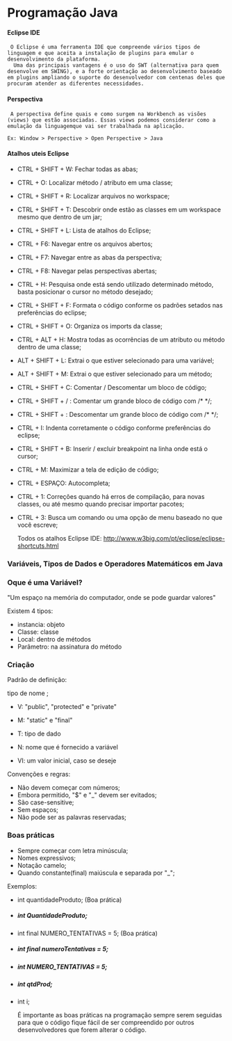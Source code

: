 #            Programação Java



#### Eclipse IDE

     O Eclipse é uma ferramenta IDE que compreende vários tipos de linguagem e que aceita a instalação de plugins para emular o desenvolvimento da plataforma.
      Uma das principais vantagens é o uso do SWT (alternativa para quem desenvolve em SWING), e a forte orientação ao desenvolvimento baseado em plugins ampliando o suporte do desenvolvedor com centenas deles que procuram atender as diferentes necessidades.

#### Perspectiva

     A perspectiva define quais e como surgem na Workbench as visões (views) que estão associadas. Essas views podemos considerar como a emulação da linguagemque vai ser trabalhada na aplicação. 
     
    Ex: Window > Perspective > Open Perspective > Java

#### Atalhos uteis Eclipse


 - CTRL + SHIFT + W:  Fechar todas as abas;

 - CTRL + O:  Localizar método / atributo em uma classe;

 - CTRL + SHIFT + R:  Localizar arquivos no workspace;

 - CTRL + SHIFT + T:  Descobrir onde estão as classes em um workspace mesmo que dentro de um jar;

 - CTRL + SHIFT + L:  Lista de atalhos do Eclipse;

 - CTRL + F6:  Navegar entre os arquivos abertos;

 - CTRL + F7:  Navegar entre as abas da perspectiva;

 - CTRL + F8:  Navegar pelas perspectivas abertas;

 - CTRL + H:  Pesquisa onde está sendo utilizado determinado método, basta
   posicionar o cursor no método desejado;

 - CTRL + SHIFT + F:  Formata o código conforme os padrões setados nas 
   preferências do eclipse;

 - CTRL + SHIFT + O:  Organiza os imports da classe;

 - CTRL + ALT + H:  Mostra todas as ocorrências de um atributo ou método dentro de uma classe;

 - ALT + SHIFT + L:  Extrai o que estiver selecionado para uma variável;

 - ALT + SHIFT + M:  Extrai o que estiver selecionado para um método;

 - CTRL + SHIFT + C:  Comentar / Descomentar um bloco de código;

 - CTRL + SHIFT + / : Comentar um grande bloco de código com /* */;

 - CTRL + SHIFT + \:  Descomentar um grande bloco de código com /* */;

 - CTRL + I:  Indenta corretamente o código conforme preferências do eclipse;

 - CTRL + SHIFT + B:  Inserir / excluir breakpoint na linha onde está o cursor;

 - CTRL + M:  Maximizar a tela de edição de código;

 - CTRL + ESPAÇO:  Autocompleta;

 - CTRL + 1:  Correções quando há erros de compilação, para novas classes, ou
   até mesmo quando precisar importar pacotes;

 - CTRL + 3:  Busca um comando ou uma opção de menu baseado no que você escreve;

      Todos os atalhos Eclipse IDE: http://www.w3big.com/pt/eclipse/eclipse-shortcuts.html

   



### Variáveis, Tipos de Dados e Operadores Matemáticos em Java



### Oque é uma Variável?

"Um espaço na memória do computador, onde se pode guardar valores"

Existem 4 tipos:

 - instancia: objeto
 - Classe: classe
 - Local: dentro de métodos
 - Parâmetro: na assinatura do método



### Criação

Padrão de definição:

<?visibilidade?> <?modificador?> tipo de nome <?=valorInicial?>;

- V: "public", "protected" e "private"

- M: "static" e "final"
- T: tipo de dado
- N: nome que é fornecido a variável
- VI: um valor inicial, caso se deseje



Convenções e regras:

- Não devem começar com números;
- Embora permitido, "$" e "_" devem ser evitados;
- São case-sensitive;
- Sem espaços;
- Não pode ser as palavras reservadas;



### Boas práticas

- Sempre começar com letra minúscula;
- Nomes expressivos;
- Notação camelo;
- Quando constante(final) maiúscula e separada por "_";

Exemplos:

- int quantidadeProduto; (Boa prática)

- ##### int QuantidadeProduto;

- int final NUMERO_TENTATIVAS = 5; (Boa prática)

- ##### int final numeroTentativas = 5;

- ##### int NUMERO_TENTATIVAS = 5;

- ##### int qtdProd;

- int i;

  É importante as boas práticas na programação sempre serem seguidas para que o código fique fácil de ser compreendido por outros desenvolvedores que forem alterar o código.
